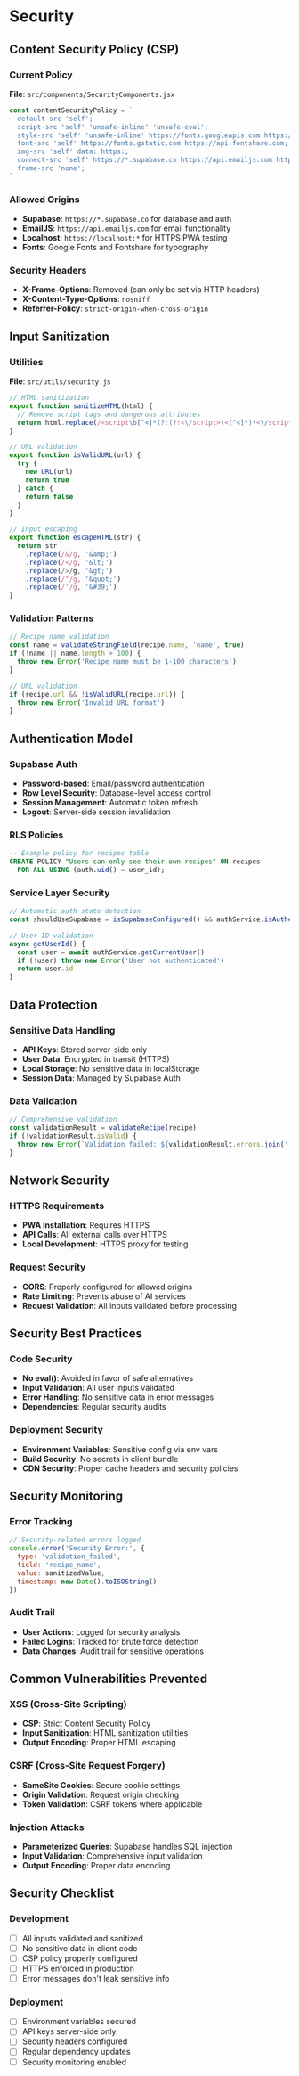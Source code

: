 # Security

## Content Security Policy (CSP)

### Current Policy
**File**: `src/components/SecurityComponents.jsx`

```javascript
const contentSecurityPolicy = `
  default-src 'self';
  script-src 'self' 'unsafe-inline' 'unsafe-eval';
  style-src 'self' 'unsafe-inline' https://fonts.googleapis.com https://api.fontshare.com;
  font-src 'self' https://fonts.gstatic.com https://api.fontshare.com;
  img-src 'self' data: https:;
  connect-src 'self' https://*.supabase.co https://api.emailjs.com https://localhost:* wss://localhost:*;
  frame-src 'none';
`
```

### Allowed Origins
- **Supabase**: `https://*.supabase.co` for database and auth
- **EmailJS**: `https://api.emailjs.com` for email functionality
- **Localhost**: `https://localhost:*` for HTTPS PWA testing
- **Fonts**: Google Fonts and Fontshare for typography

### Security Headers
- **X-Frame-Options**: Removed (can only be set via HTTP headers)
- **X-Content-Type-Options**: `nosniff`
- **Referrer-Policy**: `strict-origin-when-cross-origin`

## Input Sanitization

### Utilities
**File**: `src/utils/security.js`

```javascript
// HTML sanitization
export function sanitizeHTML(html) {
  // Remove script tags and dangerous attributes
  return html.replace(/<script\b[^<]*(?:(?!<\/script>)<[^<]*)*<\/script>/gi, '')
}

// URL validation
export function isValidURL(url) {
  try {
    new URL(url)
    return true
  } catch {
    return false
  }
}

// Input escaping
export function escapeHTML(str) {
  return str
    .replace(/&/g, '&amp;')
    .replace(/</g, '&lt;')
    .replace(/>/g, '&gt;')
    .replace(/"/g, '&quot;')
    .replace(/'/g, '&#39;')
}
```

### Validation Patterns
```javascript
// Recipe name validation
const name = validateStringField(recipe.name, 'name', true)
if (!name || name.length > 100) {
  throw new Error('Recipe name must be 1-100 characters')
}

// URL validation
if (recipe.url && !isValidURL(recipe.url)) {
  throw new Error('Invalid URL format')
}
```

## Authentication Model

### Supabase Auth
- **Password-based**: Email/password authentication
- **Row Level Security**: Database-level access control
- **Session Management**: Automatic token refresh
- **Logout**: Server-side session invalidation

### RLS Policies
```sql
-- Example policy for recipes table
CREATE POLICY "Users can only see their own recipes" ON recipes
  FOR ALL USING (auth.uid() = user_id);
```

### Service Layer Security
```javascript
// Automatic auth state detection
const shouldUseSupabase = isSupabaseConfigured() && authService.isAuthenticated()

// User ID validation
async getUserId() {
  const user = await authService.getCurrentUser()
  if (!user) throw new Error('User not authenticated')
  return user.id
}
```

## Data Protection

### Sensitive Data Handling
- **API Keys**: Stored server-side only
- **User Data**: Encrypted in transit (HTTPS)
- **Local Storage**: No sensitive data in localStorage
- **Session Data**: Managed by Supabase Auth

### Data Validation
```javascript
// Comprehensive validation
const validationResult = validateRecipe(recipe)
if (!validationResult.isValid) {
  throw new Error(`Validation failed: ${validationResult.errors.join(', ')}`)
}
```

## Network Security

### HTTPS Requirements
- **PWA Installation**: Requires HTTPS
- **API Calls**: All external calls over HTTPS
- **Local Development**: HTTPS proxy for testing

### Request Security
- **CORS**: Properly configured for allowed origins
- **Rate Limiting**: Prevents abuse of AI services
- **Request Validation**: All inputs validated before processing

## Security Best Practices

### Code Security
- **No eval()**: Avoided in favor of safe alternatives
- **Input Validation**: All user inputs validated
- **Error Handling**: No sensitive data in error messages
- **Dependencies**: Regular security audits

### Deployment Security
- **Environment Variables**: Sensitive config via env vars
- **Build Security**: No secrets in client bundle
- **CDN Security**: Proper cache headers and security policies

## Security Monitoring

### Error Tracking
```javascript
// Security-related errors logged
console.error('Security Error:', {
  type: 'validation_failed',
  field: 'recipe_name',
  value: sanitizedValue,
  timestamp: new Date().toISOString()
})
```

### Audit Trail
- **User Actions**: Logged for security analysis
- **Failed Logins**: Tracked for brute force detection
- **Data Changes**: Audit trail for sensitive operations

## Common Vulnerabilities Prevented

### XSS (Cross-Site Scripting)
- **CSP**: Strict Content Security Policy
- **Input Sanitization**: HTML sanitization utilities
- **Output Encoding**: Proper HTML escaping

### CSRF (Cross-Site Request Forgery)
- **SameSite Cookies**: Secure cookie settings
- **Origin Validation**: Request origin checking
- **Token Validation**: CSRF tokens where applicable

### Injection Attacks
- **Parameterized Queries**: Supabase handles SQL injection
- **Input Validation**: Comprehensive input validation
- **Output Encoding**: Proper data encoding

## Security Checklist

### Development
- [ ] All inputs validated and sanitized
- [ ] No sensitive data in client code
- [ ] CSP policy properly configured
- [ ] HTTPS enforced in production
- [ ] Error messages don't leak sensitive info

### Deployment
- [ ] Environment variables secured
- [ ] API keys server-side only
- [ ] Security headers configured
- [ ] Regular dependency updates
- [ ] Security monitoring enabled
